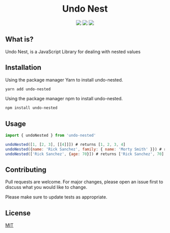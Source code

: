 <h1 align="center">Undo Nest</h1>

<p align="center">

<img src="https://badges.frapsoft.com/os/v1/open-source.svg?v=103" >
<img src="https://badges.frapsoft.com/os/mit/mit.svg?v=103" >
<img src="https://badges.frapsoft.com/typescript/awesome/typescript.png?v=101" >

</p>

## What is?

Undo Nest, is a JavaScript Library for dealing with nested values

## Installation

Using the package manager Yarn to install undo-nested.

```bash
yarn add undo-nested
```

Using the package manager npm to install undo-nested.

```bash
npm install undo-nested
```

## Usage

```javascript
import { undoNested } from 'undo-nested'

undoNested([1, [2, 3], [[4]]]) # returns [1, 2, 3, 4]
undoNested({name: 'Rick Sanchez', family: { name: 'Morty Smith' }}) # returns ['Rick Sanchez', 'Morty Smith']
undoNested(['Rick Sanchez', {age: 70}]) # returns ['Rick Sanchez', 70]

```

## Contributing

Pull requests are welcome. For major changes, please open an issue first to discuss what you would like to change.

Please make sure to update tests as appropriate.

## License

[MIT](https://choosealicense.com/licenses/mit/)
